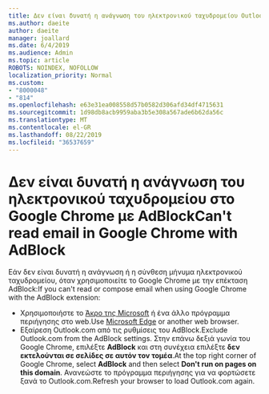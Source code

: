 ```yaml
---
title: Δεν είναι δυνατή η ανάγνωση του ηλεκτρονικού ταχυδρομείου Outlook.com στο Google Chrome με AdBlock
ms.author: daeite
author: daeite
manager: joallard
ms.date: 6/4/2019
ms.audience: Admin
ms.topic: article
ROBOTS: NOINDEX, NOFOLLOW
localization_priority: Normal
ms.custom:
- "8000048"
- "814"
ms.openlocfilehash: e63e31ea008558d57b0582d306afd34df4715631
ms.sourcegitcommit: 1d98db8acb9959aba3b5e308a567ade6b62da56c
ms.translationtype: MT
ms.contentlocale: el-GR
ms.lasthandoff: 08/22/2019
ms.locfileid: "36537659"
---
```

# <a name="cant-read-email-in-google-chrome-with-adblock"></a><span data-ttu-id="c3e9a-102">Δεν είναι δυνατή η ανάγνωση του ηλεκτρονικού ταχυδρομείου στο Google Chrome με AdBlock</span><span class="sxs-lookup"><span data-stu-id="c3e9a-102">Can't read email in Google Chrome with AdBlock</span></span>

<span data-ttu-id="c3e9a-103">Εάν δεν είναι δυνατή η ανάγνωση ή η σύνθεση μήνυμα ηλεκτρονικού ταχυδρομείου, όταν χρησιμοποιείτε το Google Chrome με την επέκταση AdBlock:</span><span class="sxs-lookup"><span data-stu-id="c3e9a-103">If you can't read or compose email when using Google Chrome with the AdBlock extension:</span></span>

- <span data-ttu-id="c3e9a-104">Χρησιμοποιήστε το [Άκρο της Microsoft](https://go.microsoft.com/fwlink/p/?linkid=2001503&amp;clcid=0x409) ή ένα άλλο πρόγραμμα περιήγησης στο web.</span><span class="sxs-lookup"><span data-stu-id="c3e9a-104">Use [Microsoft Edge](https://go.microsoft.com/fwlink/p/?linkid=2001503&amp;clcid=0x409) or another web browser.</span></span>
- <span data-ttu-id="c3e9a-105">Εξαίρεση Outlook.com από τις ρυθμίσεις του AdBlock.</span><span class="sxs-lookup"><span data-stu-id="c3e9a-105">Exclude Outlook.com from the AdBlock settings.</span></span> <span data-ttu-id="c3e9a-106">Στην επάνω δεξιά γωνία του Google Chrome, επιλέξτε **AdBlock** και στη συνέχεια επιλέξτε **δεν εκτελούνται σε σελίδες σε αυτόν τον τομέα**.</span><span class="sxs-lookup"><span data-stu-id="c3e9a-106">At the top right corner of Google Chrome, select **AdBlock** and then select **Don't run on pages on this domain**.</span></span> <span data-ttu-id="c3e9a-107">Ανανεώστε το πρόγραμμα περιήγησης για να φορτώσετε ξανά το Outlook.com.</span><span class="sxs-lookup"><span data-stu-id="c3e9a-107">Refresh your browser to load Outlook.com again.</span></span>
